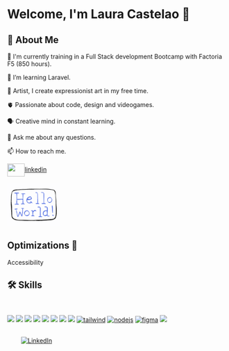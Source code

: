 
# Welcome, I'm Laura Castelao 👋


## 🚀 About Me


🔭 I'm currently training in a Full Stack development Bootcamp with Factoria F5 (850 hours).

🌱 I’m learning Laravel.

🎨 Artist, I create expressionist art in my free time.

🫀 Passionate about code, design and videogames.

🗣️ Creative mind in constant learning.

💬 Ask me about any questions.

📫 How to reach me.

<a href="https://www.linkedin.com/in/laura-garc%C3%ADa-castelao-569572234/" target="blank"><img align="center" src="https://cdn.jsdelivr.net/npm/simple-icons@3.0.1/icons/linkedin.svg" height="30" width="40" />linkedin</a>

<img height=100px  src= "https://github.com/lauracastelao/image/blob/main/giphy.gif?raw=true" />



## Optimizations 👥


Accessibility



## 🛠 Skills
 

<br>

<img src="https://img.icons8.com/color/48/000000/html-5--v1.png"/>  <img src="https://img.icons8.com/color/48/000000/css3.png"/>  <img src="https://img.icons8.com/color/48/000000/sass.png"/> <img src="https://img.icons8.com/color/48/000000/javascript--v1.png"/>  <img src="https://img.icons8.com/officel/48/000000/php-logo.png"/> 
 <img src="https://img.icons8.com/color/48/000000/mysql-logo.png"/> <img src="https://img.icons8.com/color/48/000000/npm.png"/>  <img height=60px src="https://www.vectorlogo.zone/logos/getbootstrap/getbootstrap-ar21.svg"> 
<a margin="10" href="https://tailwindcss.com" target="_blank"><img margin="10px" height="40" src="https://github.com/abdoachhoubi/abdoachhoubi/blob/main/svgs/tailwind.svg" alt="tailwind"></a>
<a margin="10" href="https://nodejs.org" target="_blank"><img margin="10px" height="40" src="https://github.com/abdoachhoubi/abdoachhoubi/blob/main/svgs/nodejs.svg" alt="nodejs"></a>
<a margin="10" href="https://figma.com" target="_blank"><img margin="10px" height="40" src="https://github.com/abdoachhoubi/abdoachhoubi/blob/main/svgs/figma.svg" alt="figma"></a>
<img  src="https://www.vectorlogo.zone/logos/parceljs/parceljs-ar21.svg">
</div>
<br>
&nbsp; &nbsp; &nbsp; &nbsp; <a href="https://www.linkedin.com/in/kgan31/"><img width="105px" alt="LinkedIn" src="https://img.shields.io/badge/LinkedIn%20-%230077B5.svg?&style=flat&logo=linkedin&logoColor=white"/></a> &nbsp;&nbsp;&nbsp;

